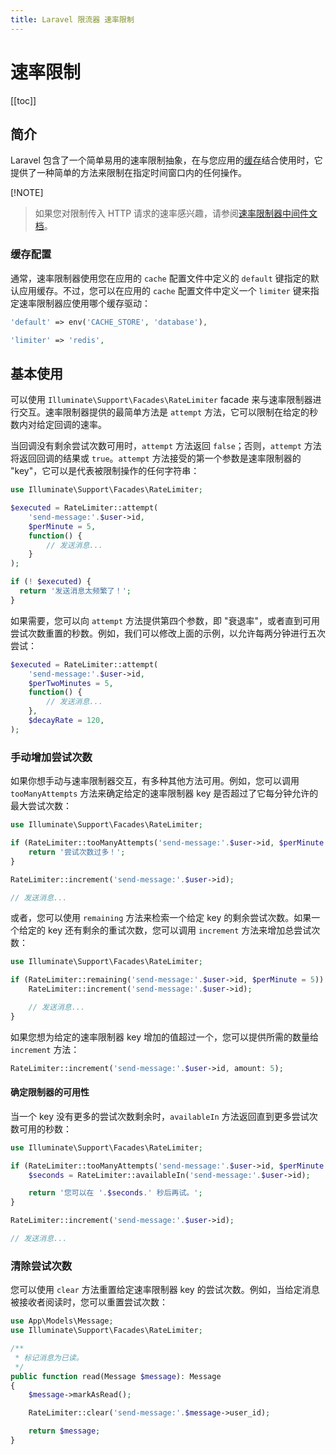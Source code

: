 ```yaml
---
title: Laravel 限流器 速率限制
---
```


# 速率限制

[[toc]]

## 简介

Laravel 包含了一个简单易用的速率限制抽象，在与您应用的[缓存](cache)结合使用时，它提供了一种简单的方法来限制在指定时间窗口内的任何操作。

[!NOTE]

> 如果您对限制传入 HTTP 请求的速率感兴趣，请参阅[速率限制器中间件文档](/docs/11/basics/routing#rate-limiting)。

### 缓存配置

通常，速率限制器使用您在应用的 `cache` 配置文件中定义的 `default` 键指定的默认应用缓存。不过，您可以在应用的 `cache` 配置文件中定义一个 `limiter` 键来指定速率限制器应使用哪个缓存驱动：

```php
'default' => env('CACHE_STORE', 'database'),

'limiter' => 'redis',
```

## 基本使用

可以使用 `Illuminate\Support\Facades\RateLimiter` facade 来与速率限制器进行交互。速率限制器提供的最简单方法是 `attempt` 方法，它可以限制在给定的秒数内对给定回调的速率。

当回调没有剩余尝试次数可用时，`attempt` 方法返回 `false`；否则，`attempt` 方法将返回回调的结果或 `true`。`attempt` 方法接受的第一个参数是速率限制器的 "key"，它可以是代表被限制操作的任何字符串：

```php
use Illuminate\Support\Facades\RateLimiter;

$executed = RateLimiter::attempt(
    'send-message:'.$user->id,
    $perMinute = 5,
    function() {
        // 发送消息...
    }
);

if (! $executed) {
  return '发送消息太频繁了！';
}
```

如果需要，您可以向 `attempt` 方法提供第四个参数，即 "衰退率"，或者直到可用尝试次数重置的秒数。例如，我们可以修改上面的示例，以允许每两分钟进行五次尝试：

```php
$executed = RateLimiter::attempt(
    'send-message:'.$user->id,
    $perTwoMinutes = 5,
    function() {
        // 发送消息...
    },
    $decayRate = 120,
);
```

### 手动增加尝试次数

如果你想手动与速率限制器交互，有多种其他方法可用。例如，您可以调用 `tooManyAttempts` 方法来确定给定的速率限制器 key 是否超过了它每分钟允许的最大尝试次数：

```php
use Illuminate\Support\Facades\RateLimiter;

if (RateLimiter::tooManyAttempts('send-message:'.$user->id, $perMinute = 5)) {
    return '尝试次数过多！';
}

RateLimiter::increment('send-message:'.$user->id);

// 发送消息...
```

或者，您可以使用 `remaining` 方法来检索一个给定 key 的剩余尝试次数。如果一个给定的 key 还有剩余的重试次数，您可以调用 `increment` 方法来增加总尝试次数：

```php
use Illuminate\Support\Facades\RateLimiter;

if (RateLimiter::remaining('send-message:'.$user->id, $perMinute = 5)) {
    RateLimiter::increment('send-message:'.$user->id);

    // 发送消息...
}
```

如果您想为给定的速率限制器 key 增加的值超过一个，您可以提供所需的数量给 `increment` 方法：

```php
RateLimiter::increment('send-message:'.$user->id, amount: 5);
```

#### 确定限制器的可用性

当一个 key 没有更多的尝试次数剩余时，`availableIn` 方法返回直到更多尝试次数可用的秒数：

```php
use Illuminate\Support\Facades\RateLimiter;

if (RateLimiter::tooManyAttempts('send-message:'.$user->id, $perMinute = 5)) {
    $seconds = RateLimiter::availableIn('send-message:'.$user->id);

    return '您可以在 '.$seconds.' 秒后再试。';
}

RateLimiter::increment('send-message:'.$user->id);

// 发送消息...
```

### 清除尝试次数

您可以使用 `clear` 方法重置给定速率限制器 key 的尝试次数。例如，当给定消息被接收者阅读时，您可以重置尝试次数：

```php
use App\Models\Message;
use Illuminate\Support\Facades\RateLimiter;

/**
 * 标记消息为已读。
 */
public function read(Message $message): Message
{
    $message->markAsRead();

    RateLimiter::clear('send-message:'.$message->user_id);

    return $message;
}
```
